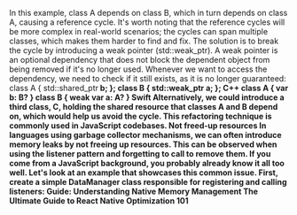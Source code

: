 In this example, class A depends on class B, which in turn depends on class A, causing a reference 
cycle.
It's worth noting that the reference cycles will be more complex in real-world 
scenarios; the cycles can span multiple classes, which makes them harder to find 
and fix.
The solution is to break the cycle by introducing a weak pointer (std::weak_ptr<T>). A weak 
pointer is an optional dependency that does not block the dependent object from being removed 
if it's no longer used. Whenever we want to access the dependency, we need to check if it still 
exists, as it is no longer guaranteed:
class A {
  std::shared_ptr<B> b;
};
class B {
  std::weak_ptr<A> a;
};
C++
class A {
 var b: B?
}
class B {
  weak var a: A?
}
Swift
Alternatively, we could introduce a third class, C, holding the shared resource that classes A and 
B depend on, which would help us avoid the cycle. This refactoring technique is commonly 
used in JavaScript codebases.
Not freed-up resources
In languages using garbage collector mechanisms, we can often introduce memory leaks by not 
freeing up resources. This can be observed when using the listener pattern and forgetting to 
call to remove them. If you come from a JavaScript background, you probably already know it 
all too well. Let's look at an example that showcases this common issue. First, create a simple 
DataManager class responsible for registering and calling listeners:
Guide: Understanding Native Memory Management
The Ultimate Guide to React Native Optimization
101